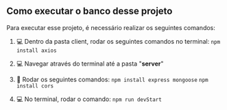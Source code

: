 ## Como executar o banco desse projeto
Para executar esse projeto, é necessário realizar os seguintes comandos:
 
 1. 💻 Dentro da pasta client, rodar os seguintes comandos no terminal:
 		`npm install axios`

 
 2. 💻 Navegar através do terminal até a pasta "**server**"
 
 3. 🚀 Rodar os seguintes comandos: 
		 `npm install express mongoose`
		 `npm install cors`
	

 4. 💻 No terminal, rodar o comando: `npm run devStart`
